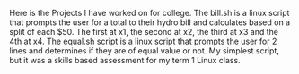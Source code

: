 Here is the Projects I have worked on for college.
The bill.sh is a linux script that prompts the user for a total to their hydro bill and calculates based on a split of each $50. The first at x1, the second at x2, the third at x3 and the 4th at x4.
The equal.sh script is a linux script that prompts the user for 2 lines and determines if they are of equal value or not. My simplest script, but it was a skills based assessment for my term 1 Linux class.
